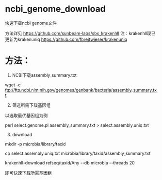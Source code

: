 # ncbi_genome_download
快速下载ncbi genome文件

方法详见 https://github.com/sunbeam-labs/sbx_krakenhll
注：krakenhll现已更新为krakenuniq  https://github.com/fbreitwieser/krakenuniq

# 方法：
1. NCBI下载assembly_summary.txt

wget -c ftp://ftp.ncbi.nlm.nih.gov/genomes/genbank/bacteria/assembly_summary.txt

2. 筛选所需下载基因组

以选取最优基因组为例

perl select.genome.pl assembly_summary.txt > select.assembly.uniq.txt

3. download 

mkdir -p microbia/library/taxid

cp select.assembly.uniq.txt microbia/library/taxid/assembly_summary.txt

krakenhll-download refseq/taxid/Any --db microbia  --threads 20

即可快速下载所需基因组


